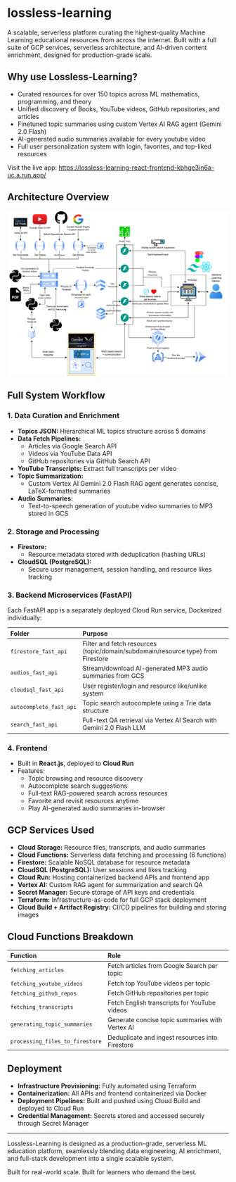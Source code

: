 # lossless-learning

A scalable, serverless platform curating the highest-quality Machine Learning educational resources from across the internet. Built with a full suite of GCP services, serverless architecture, and AI-driven content enrichment, designed for production-grade scale.

## Why use Lossless-Learning?

* Curated resources for over 150 topics across ML mathematics, programming, and theory
* Unified discovery of Books, YouTube videos, GitHub repositories, and articles
* Finetuned topic summaries using custom Vertex AI RAG agent (Gemini 2.0 Flash)
* AI-generated audio summaries available for every youtube video
* Full user personalization system with login, favorites, and top-liked resources

Visit the live app:
https://lossless-learning-react-frontend-kbhge3in6a-uc.a.run.app/

## Architecture Overview

![Architecture Diagram](lossless_learning_architecture_diagram.png)

## Full System Workflow

### 1. Data Curation and Enrichment

* **Topics JSON:** Hierarchical ML topics structure across 5 domains
* **Data Fetch Pipelines:**
  * Articles via Google Search API
  * Videos via YouTube Data API
  * GitHub repositories via GitHub Search API
* **YouTube Transcripts:** Extract full transcripts per video
* **Topic Summarization:**
  * Custom Vertex AI Gemini 2.0 Flash RAG agent generates concise, LaTeX-formatted summaries
* **Audio Summaries:**
  * Text-to-speech generation of youtube video summaries to MP3 stored in GCS

### 2. Storage and Processing

* **Firestore:**
  * Resource metadata stored with deduplication (hashing URLs)
* **CloudSQL (PostgreSQL):**
  * Secure user management, session handling, and resource likes tracking

### 3. Backend Microservices (FastAPI)

Each FastAPI app is a separately deployed Cloud Run service, Dockerized individually:

| Folder | Purpose |
|:-------|:--------|
| `firestore_fast_api` | Filter and fetch resources (topic/domain/subdomain/resource type) from Firestore |
| `audios_fast_api` | Stream/download AI-generated MP3 audio summaries from GCS |
| `cloudsql_fast_api` | User register/login and resource like/unlike system |
| `autocomplete_fast_api` | Topic search autocomplete using a Trie data structure |
| `search_fast_api` | Full-text QA retrieval via Vertex AI Search with Gemini 2.0 Flash LLM |

### 4. Frontend

* Built in **React.js**, deployed to **Cloud Run**
* Features:
  * Topic browsing and resource discovery
  * Autocomplete search suggestions
  * Full-text RAG-powered search across resources
  * Favorite and revisit resources anytime
  * Play AI-generated audio summaries in-browser

## GCP Services Used

* **Cloud Storage:** Resource files, transcripts, and audio summaries
* **Cloud Functions:** Serverless data fetching and processing (6 functions)
* **Firestore:** Scalable NoSQL database for resource metadata
* **CloudSQL (PostgreSQL):** User sessions and likes tracking
* **Cloud Run:** Hosting containerized backend APIs and frontend app
* **Vertex AI:** Custom RAG agent for summarization and search QA
* **Secret Manager:** Secure storage of API keys and credentials
* **Terraform:** Infrastructure-as-code for full GCP stack deployment
* **Cloud Build + Artifact Registry:** CI/CD pipelines for building and storing images

## Cloud Functions Breakdown

| Function | Role |
|:---------|:-----|
| `fetching_articles` | Fetch articles from Google Search per topic |
| `fetching_youtube_videos` | Fetch top YouTube videos per topic |
| `fetching_github_repos` | Fetch GitHub repositories per topic |
| `fetching_transcripts` | Fetch English transcripts for YouTube videos |
| `generating_topic_summaries` | Generate concise topic summaries with Vertex AI |
| `processing_files_to_firestore` | Deduplicate and ingest resources into Firestore |

## Deployment

* **Infrastructure Provisioning:** Fully automated using Terraform
* **Containerization:** All APIs and frontend containerized via Docker
* **Deployment Pipelines:** Built and pushed using Cloud Build and deployed to Cloud Run
* **Credential Management:** Secrets stored and accessed securely through Secret Manager

---

Lossless-Learning is designed as a production-grade, serverless ML education platform, seamlessly blending data engineering, AI enrichment, and full-stack development into a single scalable system.

Built for real-world scale. Built for learners who demand the best.
